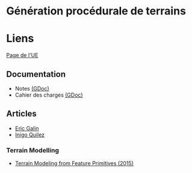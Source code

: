 # Génération procédurale de terrains

# Liens

[Page de l'UE](https://perso.liris.cnrs.fr/sbrandel/wiki/doku.php?id=ens:pom)

## Documentation

- Notes
[(GDoc)](https://docs.google.com/document/d/1FKcaXUoI7NyXDMGmygVqm8w8YIAHgqI8b3Is7dy8U_4/edit?usp=sharing)
- Cahier des charges
[(GDoc)](https://docs.google.com/document/d/1_LBbR4m1p0Tvv4_rFC_Q7MMwb6rmQeY5h9o9nAAua5U/edit?usp=sharing)

## Articles

- [Eric Galin](https://perso.liris.cnrs.fr/eric.galin/articles.html)
- [Inigo Quilez](https://www.iquilezles.org/www/index.htm)

### Terrain Modelling

- [Terrain Modeling from Feature Primitives (2015)](https://perso.liris.cnrs.fr/eric.galin/Articles/2015-terrain-from-primitives.pdf)
